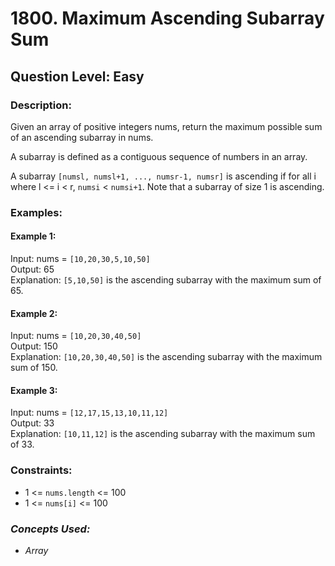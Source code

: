 # 1800. Maximum Ascending Subarray Sum
## Question Level: Easy
### Description:
Given an array of positive integers nums, return the maximum possible sum of an ascending subarray in nums.

A subarray is defined as a contiguous sequence of numbers in an array.

A subarray `[numsl, numsl+1, ..., numsr-1, numsr]` is ascending if for all i where l <= i < r, `numsi`  < `numsi+1`. Note that a subarray of size 1 is ascending.

### Examples:
#### Example 1:

Input: nums = `[10,20,30,5,10,50]`<br>
Output: 65<br>
Explanation: `[5,10,50]` is the ascending subarray with the maximum sum of 65.<br>
#### Example 2:

Input: nums = `[10,20,30,40,50]`<br>
Output: 150<br>
Explanation: `[10,20,30,40,50]` is the ascending subarray with the maximum sum of 150.<br>
#### Example 3:

Input: nums = `[12,17,15,13,10,11,12]`<br>
Output: 33<br>
Explanation: `[10,11,12]` is the ascending subarray with the maximum sum of 33.<br>

### Constraints:

- 1 <= `nums.length` <= 100
- 1 <= `nums[i]` <= 100

### <i>Concepts Used:
- Array</i>